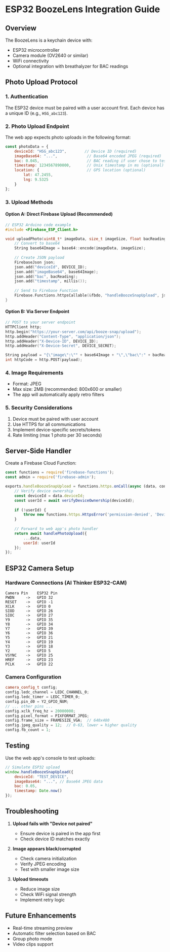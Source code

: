 # ESP32 BoozeLens Integration Guide

## Overview
The BoozeLens is a keychain device with:
- ESP32 microcontroller
- Camera module (OV2640 or similar)
- WiFi connectivity
- Optional integration with breathalyzer for BAC readings

## Photo Upload Protocol

### 1. Authentication
The ESP32 device must be paired with a user account first. Each device has a unique ID (e.g., `HSG_abc123`).

### 2. Photo Upload Endpoint
The web app expects photo uploads in the following format:

```javascript
const photoData = {
    deviceId: "HSG_abc123",        // Device ID (required)
    imageBase64: "...",             // Base64 encoded JPEG (required)
    bac: 0.045,                     // BAC reading if user chose to test (optional)
    timestamp: 1234567890000,       // Unix timestamp in ms (optional)
    location: {                     // GPS location (optional)
        lat: 47.2455,
        lng: 9.5325
    }
};
```

### 3. Upload Methods

#### Option A: Direct Firebase Upload (Recommended)
```cpp
// ESP32 Arduino code example
#include <Firebase_ESP_Client.h>

void uploadPhoto(uint8_t* imageData, size_t imageSize, float bacReading) {
    // Convert to base64
    String base64Image = base64::encode(imageData, imageSize);
    
    // Create JSON payload
    FirebaseJson json;
    json.add("deviceId", DEVICE_ID);
    json.add("imageBase64", base64Image);
    json.add("bac", bacReading);
    json.add("timestamp", millis());
    
    // Send to Firebase Function
    Firebase.Functions.httpsCallable(&fbdo, "handleBoozeSnapUpload", json);
}
```

#### Option B: Via Server Endpoint
```cpp
// POST to your server endpoint
HTTPClient http;
http.begin("https://your-server.com/api/booze-snap/upload");
http.addHeader("Content-Type", "application/json");
http.addHeader("X-Device-ID", DEVICE_ID);
http.addHeader("X-Device-Secret", DEVICE_SECRET);

String payload = "{\"image\":\"" + base64Image + "\",\"bac\":" + bacReading + "}";
int httpCode = http.POST(payload);
```

### 4. Image Requirements
- Format: JPEG
- Max size: 2MB (recommended: 800x600 or smaller)
- The app will automatically apply retro filters

### 5. Security Considerations
1. Device must be paired with user account
2. Use HTTPS for all communications
3. Implement device-specific secrets/tokens
4. Rate limiting (max 1 photo per 30 seconds)

## Server-Side Handler

Create a Firebase Cloud Function:

```javascript
const functions = require('firebase-functions');
const admin = require('firebase-admin');

exports.handleBoozeSnapUpload = functions.https.onCall(async (data, context) => {
    // Verify device ownership
    const deviceId = data.deviceId;
    const userId = await verifyDeviceOwnership(deviceId);
    
    if (!userId) {
        throw new functions.https.HttpsError('permission-denied', 'Device not paired');
    }
    
    // Forward to web app's photo handler
    return await handlePhotoUpload({
        ...data,
        userId: userId
    });
});
```

## ESP32 Camera Setup

### Hardware Connections (AI Thinker ESP32-CAM)
```
Camera Pin    ESP32 Pin
PWDN     ->   GPIO 32
RESET    ->   GPIO -1
XCLK     ->   GPIO 0
SIOD     ->   GPIO 26
SIOC     ->   GPIO 27
Y9       ->   GPIO 35
Y8       ->   GPIO 34
Y7       ->   GPIO 39
Y6       ->   GPIO 36
Y5       ->   GPIO 21
Y4       ->   GPIO 19
Y3       ->   GPIO 18
Y2       ->   GPIO 5
VSYNC    ->   GPIO 25
HREF     ->   GPIO 23
PCLK     ->   GPIO 22
```

### Camera Configuration
```cpp
camera_config_t config;
config.ledc_channel = LEDC_CHANNEL_0;
config.ledc_timer = LEDC_TIMER_0;
config.pin_d0 = Y2_GPIO_NUM;
// ... other pins ...
config.xclk_freq_hz = 20000000;
config.pixel_format = PIXFORMAT_JPEG;
config.frame_size = FRAMESIZE_VGA;  // 640x480
config.jpeg_quality = 12;  // 0-63, lower = higher quality
config.fb_count = 1;
```

## Testing

Use the web app's console to test uploads:
```javascript
// Simulate ESP32 upload
window.handleBoozeSnapUpload({
    deviceId: "TEST_DEVICE",
    imageBase64: "...", // Base64 JPEG data
    bac: 0.05,
    timestamp: Date.now()
});
```

## Troubleshooting

1. **Upload fails with "Device not paired"**
   - Ensure device is paired in the app first
   - Check device ID matches exactly

2. **Image appears black/corrupted**
   - Check camera initialization
   - Verify JPEG encoding
   - Test with smaller image size

3. **Upload timeouts**
   - Reduce image size
   - Check WiFi signal strength
   - Implement retry logic

## Future Enhancements
- Real-time streaming preview
- Automatic filter selection based on BAC
- Group photo mode
- Video clips support